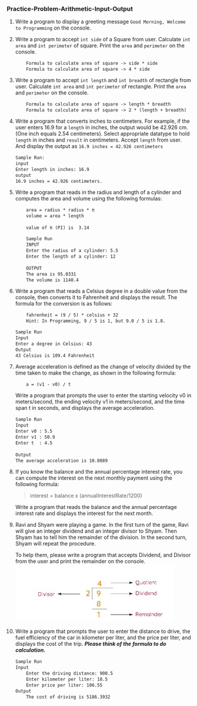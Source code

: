 ### Practice-Problem-Arithmetic-Input-Output
1. Write a program to display a greeting message `Good Morning, Welcome to Programming` on the console.
2. Write a program to accept `int side` of a Square from user. Calculate `int area` and `int perimeter` of square. Print the `area` and `perimeter` on the console.
    ```
        Formula to calculate area of square -> side * side
        Formula to calculate area of square -> 4 * side
    ```
3. Write a program to accept `int length` and `int breadth` of rectangle from user. Calculate `int area` and `int perimeter` of rectangle. Print the `area` and `perimeter` on the console. 
    ```
        Formula to calculate area of square -> length * breadth
        Formula to calculate area of square -> 2 * (length + breadth)
    ```
4. Write a program that converts inches to centimeters. For example, if the user enters 16.9 for a `length` in inches, the output would be 42.926 cm. (One inch equals 2.54 centimeters). Select appropriate datatype to hold `length` in inches and `result` in centimeters. Accept `length` from user. And display the output as ```16.9 inches = 42.926 centimeters``` 
    ```
    Sample Run:
    input
    Enter length in inches: 16.9
    output
    16.9 inches = 42.926 centimeters.
    ```
5. Write a program that reads in the radius and length of a cylinder and computes the area and volume using the following formulas:
    ```
        area = radius * radius * π
        volume = area * length

        value of π (PI) is  3.14
    ```
    ```
        Sample Run
        INPUT
        Enter the radius of a cylinder: 5.5
        Enter the length of a cylinder: 12
        
        OUTPUT
        The area is 95.0331
        The volume is 1140.4
    ```
6. Write a program that reads a Celsius degree in a double value from the console, then converts it to Fahrenheit and displays the result. The formula for the conversion is as follows:
    ```
        fahrenheit = (9 / 5) * celsius + 32
        Hint: In Programming, 9 / 5 is 1, but 9.0 / 5 is 1.8.
    ```
    ```
    Sample Run
    Input
    Enter a degree in Celsius: 43
    Output
    43 Celsius is 109.4 Fahrenheit
    ```
7. Average acceleration is defined as the change of velocity divided by the time taken to make the change, as shown in the following formula:
    ```
        a = (v1 - v0) / t
    ```

    Write a program that prompts the user to enter the starting velocity v0 in meters/second, the ending velocity v1 in meters/second, and the time span t in seconds, and displays the average acceleration.

    ```
    Sample Run
    Input
    Enter v0 : 5.5
    Enter v1 : 50.9
    Enter t  : 4.5

    Output
    The average acceleration is 10.0889
    ```
8. If you know the balance and the annual percentage interest rate, you can compute the interest on the next monthly payment using the following formula:

    >interest = balance x (annualInterestRate/1200)

    Write a program that reads the balance and the annual percentage interest rate and displays the interest for the next month.

9. Ravi and Shyam were playing a game. In the first turn of the game, Ravi will give an integer dividend and an integer divisor to Shyam. Then Shyam has to tell him the remainder of the division. In the second turn, Shyam will repeat the procedure. 

    To help them, please write a program that accepts Dividend, and Divisor from the user and print the remainder on the console.
    ![hint](../14Aug-input/resources/q8.jpg)

10. Write a program that prompts the user to enter the distance to drive, the fuel efficiency of the car in kilometer per liter, and the price per liter, and displays the cost of the trip. ***Please think of the formula to do calculation.***

    ```
    Sample Run
    Input
        Enter the driving distance: 900.5
        Enter kilometer per liter: 18.5
        Enter price per liter: 106.55
    Output
        The cost of driving is 5186.3932
    ```
